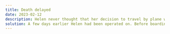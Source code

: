 ```yaml
---
title: Death delayed
date: 2023-02-12
description: Helen never thought that her decision to travel by plane would save her life.
solution: A few days earlier Helen had been operated on. Before boarding the plane, she had to go through the metal detector, which kept going off, despite the fact that she had removed everything metal she had on. After an X-ray examination, it was discovered that the doctors had left a scalpel inside her body. If Helen had not discovered it in time, she would died for sure.
---
```

